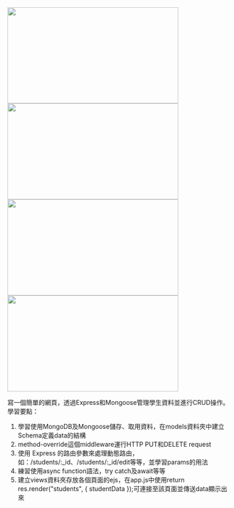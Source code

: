 <img src="https://github.com/larry840/Restful-API/assets/137968655/73c8e3c8-c764-4d03-bf73-4aea82cbc2e8" alt="" width='384px' height='216px'/>
<img src="https://github.com/larry840/Restful-API/assets/137968655/c964d60a-64f0-4377-86bc-ded3fbfb9245" alt="" width='384px' height='216px'/>
<br>
<img src="https://github.com/larry840/Restful-API/assets/137968655/704c51ad-7a94-4364-b4da-bc91902748f1" alt="" width='384px' height='216px'/>
<img src="https://github.com/larry840/Restful-API/assets/137968655/4be2255c-0eb3-428c-8463-64a02afe7d83" alt="" width='384px' height='216px'/>

寫一個簡單的網頁，透過Express和Mongoose管理學生資料並進行CRUD操作。
學習要點：
1. 學習使用MongoDB及Mongoose儲存、取用資料，在models資料夾中建立Schema定義data的結構
2. method-override這個middleware運行HTTP PUT和DELETE request
3. 使用 Express 的路由參數來處理動態路由，如：/students/:_id、/students/:_id/edit等等，並學習params的用法
4. 練習使用async function語法，try catch及await等等
5. 建立views資料夾存放各個頁面的ejs，在app.js中使用return res.render("students", { studentData });可連接至該頁面並傳送data顯示出來
